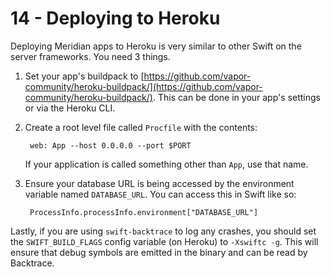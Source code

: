 # 14 - Deploying to Heroku

Deploying Meridian apps to Heroku is very similar to other Swift on the server frameworks. You need 3 things.

1. Set your app's buildpack to [https://github.com/vapor-community/heroku-buildpack/](https://github.com/vapor-community/heroku-buildpack/). This can be done in your app's settings or via the Heroku CLI.
2. Create a root level file called `Procfile` with the contents:

        web: App --host 0.0.0.0 --port $PORT
    
    If your application is called something other than `App`, use that name. 
3. Ensure your database URL is being accessed by the environment variable named `DATABASE_URL`. You can access this in Swift like so:

        ProcessInfo.processInfo.environment["DATABASE_URL"]

Lastly, if you are using `swift-backtrace` to log any crashes, you should set the `SWIFT_BUILD_FLAGS` config variable (on Heroku) to `-Xswiftc -g`. This will ensure that debug symbols are emitted in the binary and can be read by Backtrace.